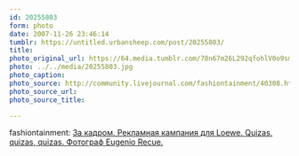```yaml
---
id: 20255803
form: photo
date: 2007-11-26 23:46:14
tumblr: https://untitled.urbansheep.com/post/20255803/
title:
photo_original_url: https://64.media.tumblr.com/78n67m26L292qfohlV0o9smB_1280.jpg
photo: ../../media/20255803.jpg
photo_caption:
photo_source: http://community.livejournal.com/fashiontainment/40308.html?style=mine#cutid1
photo_source_url:
photo_source_title:

---
```


<p>fashiontainment: <a href="http://community.livejournal.com/fashiontainment/40308.html">За кадром. Рекламная кампания для Loewe. Quizas, quizas, quizas. Фотограф Eugenio Recue.</a></p>
